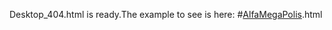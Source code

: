 Desktop_404.html is ready.The example to see is here: #[AlfaMegaPolis](https://github.com/akhremYuri/AlfaMegaPolis/tree/master/readme.md).html
